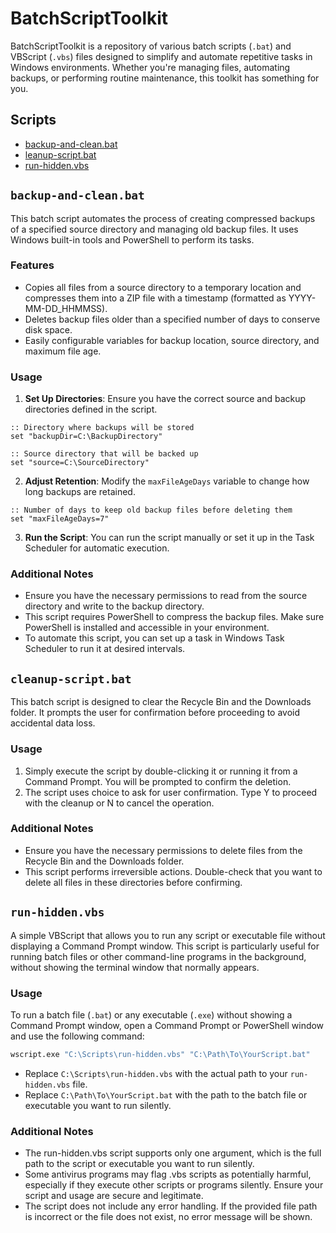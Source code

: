 # BatchScriptToolkit

BatchScriptToolkit is a repository of various batch scripts (`.bat`) and VBScript (`.vbs`) files designed to simplify and automate repetitive tasks in Windows environments. Whether you're managing files, automating backups, or performing routine maintenance, this toolkit has something for you.


## Scripts
- [backup-and-clean.bat](#backup-and-cleanbat)
- [leanup-script.bat](#leanup-scriptbat)
- [run-hidden.vbs](#run-hiddenvbs)


## `backup-and-clean.bat`

This batch script automates the process of creating compressed backups of a specified source directory and managing old backup files. It uses Windows built-in tools and PowerShell to perform its tasks.

### Features

- Copies all files from a source directory to a temporary location and compresses them into a ZIP file with a timestamp (formatted as YYYY-MM-DD_HHMMSS).
- Deletes backup files older than a specified number of days to conserve disk space.
- Easily configurable variables for backup location, source directory, and maximum file age.

### Usage

1. **Set Up Directories**: Ensure you have the correct source and backup directories defined in the script.
```batch
:: Directory where backups will be stored
set "backupDir=C:\BackupDirectory"

:: Source directory that will be backed up
set "source=C:\SourceDirectory"
```
2. **Adjust Retention**: Modify the `maxFileAgeDays` variable to change how long backups are retained.
```batch
:: Number of days to keep old backup files before deleting them
set "maxFileAgeDays=7"
```
3. **Run the Script**: You can run the script manually or set it up in the Task Scheduler for automatic execution.

### Additional Notes
- Ensure you have the necessary permissions to read from the source directory and write to the backup directory.
- This script requires PowerShell to compress the backup files. Make sure PowerShell is installed and accessible in your environment.
- To automate this script, you can set up a task in Windows Task Scheduler to run it at desired intervals.

## `cleanup-script.bat`

This batch script is designed to clear the Recycle Bin and the Downloads folder. It prompts the user for confirmation before proceeding to avoid accidental data loss.

### Usage

1. Simply execute the script by double-clicking it or running it from a Command Prompt. You will be prompted to confirm the deletion.
2. The script uses choice to ask for user confirmation. Type Y to proceed with the cleanup or N to cancel the operation.

### Additional Notes
- Ensure you have the necessary permissions to delete files from the Recycle Bin and the Downloads folder.
- This script performs irreversible actions. Double-check that you want to delete all files in these directories before confirming.

## `run-hidden.vbs`

A simple VBScript that allows you to run any script or executable file without displaying a Command Prompt window. This script is particularly useful for running batch files or other command-line programs in the background, without showing the terminal window that normally appears.

### Usage

To run a batch file (`.bat`) or any executable (`.exe`) without showing a Command Prompt window, open a Command Prompt or PowerShell window and use the following command:

```bash
wscript.exe "C:\Scripts\run-hidden.vbs" "C:\Path\To\YourScript.bat"
```
- Replace `C:\Scripts\run-hidden.vbs` with the actual path to your `run-hidden.vbs` file.
- Replace `C:\Path\To\YourScript.bat` with the path to the batch file or executable you want to run silently.

### Additional Notes
- The run-hidden.vbs script supports only one argument, which is the full path to the script or executable you want to run silently.
- Some antivirus programs may flag .vbs scripts as potentially harmful, especially if they execute other scripts or programs silently. Ensure your script and usage are secure and legitimate.
- The script does not include any error handling. If the provided file path is incorrect or the file does not exist, no error message will be shown.